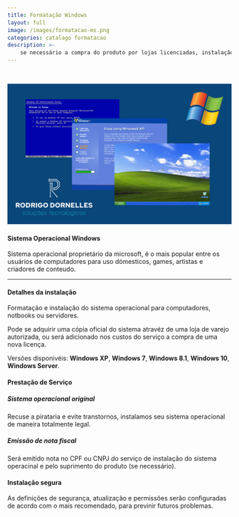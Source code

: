 ```yaml
---
title: Formatação Windows
layout: full
image: /images/formatacao-ms.png
categories: catalago formatacao
description: >-
    se necessário a compra do produto por lojas licenciadas, instalação e configuração de acordo com as preferências do cliente.
---
```


<br class="hide-ony-small"/>
<section class="row container-on-med-and-up">
<div class="carousel carousel-max col s12 m6" markdown="1">

![Windows XP](/images/formatacao-windows-xp.png)

</div>
<div class="col s12 m6">
<div class="container-only-small" markdown="1">

#### Sistema Operacional Windows ####
Sistema operacional proprietário da microsoft, é o mais popular entre os usuários de computadores para uso dómesticos, games, artistas e criadores de conteudo.

</div>
</div>
</section>

<hr/>

<section class="row container">
<div class="col s12 m6" markdown="1">

#### Detalhes da instalação ####
Formatação e instalação do sistema operacional para computadores, notbooks ou servidores. 

Pode se adquirir uma cópia oficial do sistema atravéz de uma loja de varejo autorizada, ou será adicionado nos custos do serviço a compra de uma nova licença.

Versões disponivéis: **Windows XP**, **Windows 7**, **Windows 8.1**, **Windows 10**, **Windows Server**.

</div>
<div class="col s12 m6" markdown="1">

#### Prestação de Serviço ####
##### Sistema operacional original #####
Recuse a pirataria e evite transtornos, instalamos seu sistema operacional de maneira totalmente legal.

##### Emissão de nota fiscal #####
Será emitido nota no CPF ou CNPJ do serviço de instalação do sistema operacinal e pelo suprimento do produto (se necessário).

#### Instalação segura ####
As definições de segurança, atualização e permissões serão configuradas de acordo com o mais recomendado, para previnir futuros problemas.

</div>
</section>
